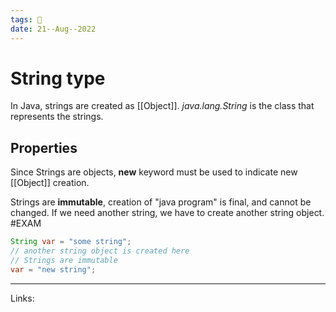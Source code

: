 ```yaml
---
tags: 🌱
date: 21--Aug--2022
---
```


# String type

In Java, strings are created as [[Object]]. *java.lang.String* is the class that represents the strings.

## Properties
Since Strings are objects, **new** keyword must be used to indicate new [[Object]] creation.

Strings are **immutable**, creation of "java program" is final, and cannot be changed. If we need another string, we have to create another string object. #EXAM
```java
String var = "some string";
// another string object is created here
// Strings are immutable
var = "new string";
```

---
Links: 